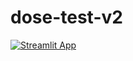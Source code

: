 # dose-test-v2
[![Streamlit App](https://static.streamlit.io/badges/streamlit_badge_black_white.svg)](https://asmaarashed4-dose-test-v2-dose-calculator-app-v2-6g7tx0.streamlit.app)
